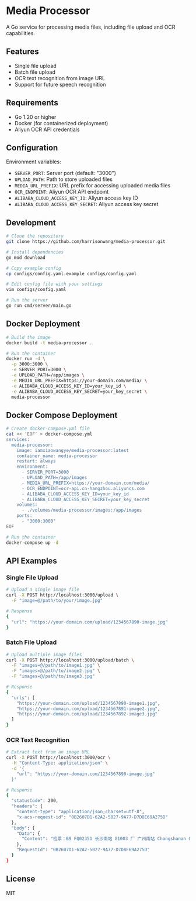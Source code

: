 # Media Processor

A Go service for processing media files, including file upload and OCR capabilities.

## Features

- Single file upload
- Batch file upload
- OCR text recognition from image URL
- Support for future speech recognition

## Requirements

- Go 1.20 or higher
- Docker (for containerized deployment)
- Aliyun OCR API credentials

## Configuration

Environment variables:

- `SERVER_PORT`: Server port (default: "3000")
- `UPLOAD_PATH`: Path to store uploaded files
- `MEDIA_URL_PREFIX`: URL prefix for accessing uploaded media files
- `OCR_ENDPOINT`: Aliyun OCR API endpoint
- `ALIBABA_CLOUD_ACCESS_KEY_ID`: Aliyun access key ID
- `ALIBABA_CLOUD_ACCESS_KEY_SECRET`: Aliyun access key secret

## Development

```bash
# Clone the repository
git clone https://github.com/harrisonwang/media-processor.git

# Install dependencies
go mod download

# Copy example config
cp configs/config.yaml.example configs/config.yaml

# Edit config file with your settings
vim configs/config.yaml

# Run the server
go run cmd/server/main.go
```

## Docker Deployment

```bash
# Build the image
docker build -t media-processor .

# Run the container
docker run -d \
  -p 3000:3000 \
  -e SERVER_PORT=3000 \
  -e UPLOAD_PATH=/app/images \
  -e MEDIA_URL_PREFIX=https://your-domain.com/media/ \
  -e ALIBABA_CLOUD_ACCESS_KEY_ID=your_key_id \
  -e ALIBABA_CLOUD_ACCESS_KEY_SECRET=your_key_secret \
  media-processor
```

## Docker Compose Deployment

```bash
# Create docker-compose.yml file
cat << 'EOF' > docker-compose.yml
services:
  media-processor:
    image: iamxiaowangye/media-processor:latest
    container_name: media-processor
    restart: always
    environment:
      - SERVER_PORT=3000
      - UPLOAD_PATH=/app/images
      - MEDIA_URL_PREFIX=https://your-domain.com/media/
      - OCR_ENDPOINT=ocr-api.cn-hangzhou.aliyuncs.com
      - ALIBABA_CLOUD_ACCESS_KEY_ID=your_key_id
      - ALIBABA_CLOUD_ACCESS_KEY_SECRET=your_key_secret
    volumes:
      - ./volumes/media-processor/images:/app/images
    ports:
      - "3000:3000"
EOF

# Run the container
docker-compose up -d
```

## API Examples

### Single File Upload

```bash
# Upload a single image file
curl -X POST http://localhost:3000/upload \
  -F "image=@/path/to/your/image.jpg"

# Response
{
  "url": "https://your-domain.com/upload/1234567890-image.jpg"
}
```

### Batch File Upload

```bash
# Upload multiple image files
curl -X POST http://localhost:3000/upload/batch \
  -F "images=@/path/to/image1.jpg" \
  -F "images=@/path/to/image2.jpg" \
  -F "images=@/path/to/image3.jpg"

# Response
{
  "urls": [
    "https://your-domain.com/upload/1234567890-image1.jpg",
    "https://your-domain.com/upload/1234567891-image2.jpg",
    "https://your-domain.com/upload/1234567892-image3.jpg"
  ]
}
```

### OCR Text Recognition

```bash
# Extract text from an image URL
curl -X POST http://localhost:3000/ocr \
  -H "Content-Type: application/json" \
  -d '{
    "url": "https://your-domain.com/1234567890-image.jpg"
  }'

# Response
{
  "statusCode": 200,
  "headers": {
    "content-type": "application/json;charset=utf-8",
    "x-acs-request-id": "0B2607D1-62A2-5027-9A77-D7D8E69A275D"
  },
  "body": {
    "Data": {
      "Content": "检票：B9 FQ02351 长沙南站 G1003 厂 广州南站 Changshanan Guangzhounan 2024年 07 7月 29 日 09：07 开 12车 17C号 ￥314.0元 惠 二等座"
    },
    "RequestId": "0B2607D1-62A2-5027-9A77-D7D8E69A275D"
  }
}
```

## License

MIT

